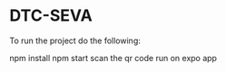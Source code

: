 # DTC-SEVA

To run the project 
do the following:

npm install
npm start
scan the qr code
run on expo app
